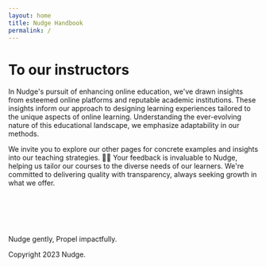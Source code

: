 ```yaml
---
layout: home
title: Nudge Handbook
permalink: /
---
```



# To our instructors


In Nudge's pursuit of enhancing online education, we've drawn insights from esteemed online platforms and reputable academic institutions. These insights inform our approach to designing learning experiences tailored to the unique aspects of online learning. Understanding the ever-evolving nature of this educational landscape, we emphasize adaptability in our methods. 

We invite you to explore our other pages for concrete examples and insights into our teaching strategies. 🙋‍♀️ Your feedback is invaluable to Nudge, helping us tailor our courses to the diverse needs of our learners. We're committed to delivering quality with transparency, always seeking growth in what we offer.


<br>
<br>
<br>
<br>



Nudge gently, Propel impactfully.

Copyright 2023 Nudge.
